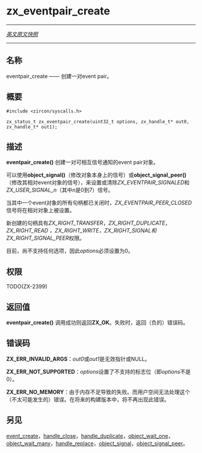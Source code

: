 # zx_eventpair_create
---

[*英文原文快照*](https://github.com/fuchsia-mirror/zircon/blob/9b1d42b6f62ed4a4fe443eb03e020c74abcc8875/docs/syscalls/eventpair_create.md)

---
<!-- ## NAME -->
## 名称

<!-- eventpair_create - create an event pair -->
eventpair_create —— 创建一对event pair。

<!-- ## SYNOPSIS -->
## 概要

```
#include <zircon/syscalls.h>

zx_status_t zx_eventpair_create(uint32_t options, zx_handle_t* out0, zx_handle_t* out1);
```


<!-- ## DESCRIPTION -->
## 描述

<!-- **eventpair_create**() creates an event pair, which is a pair of objects that
are mutually signalable. -->
**eventpair_create()** 创建一对可相互信号通知的event pair对象。
<!-- 
The signals *ZX_EVENTPAIR_SIGNALED* and *ZX_USER_SIGNAL_n* (where *n* is 0 through 7)
may be set or cleared using **object_signal**() (modifying the signals on the
object itself), or **object_signal_peer**() (modifying the signals on its
counterpart). -->
可以使用**object_signal()**（修改对象本身上的信号）或**object_signal_peer()**（修改其相对event对象的信号），来设置或清除*ZX_EVENTPAIR_SIGNALED*和*ZX_USER_SIGNAL_n*（其中*n*是0到7）信号。

<!-- When all the handles to one of the objects have been closed, the
*ZX_EVENTPAIR_PEER_CLOSED* signal will be asserted on the opposing object. -->
当其中一个event对象的所有句柄都已关闭时，*ZX_EVENTPAIR_PEER_CLOSED*信号将在相对对象上被设置。

<!-- The newly-created handles will have the *ZX_RIGHT_TRANSFER*,
*ZX_RIGHT_DUPLICATE*, *ZX_RIGHT_READ*, *ZX_RIGHT_WRITE*, *ZX_RIGHT_SIGNAL*,
and *ZX_RIGHT_SIGNAL_PEER* rights. -->
新创建的句柄具有*ZX_RIGHT_TRANSFER*，*ZX_RIGHT_DUPLICATE*，*ZX_RIGHT_READ *，*ZX_RIGHT_WRITE*，*ZX_RIGHT_SIGNAL*和*ZX_RIGHT_SIGNAL_PEER*权限。

<!-- Currently, no options are supported, so *options* must be set to 0. -->
目前，尚不支持任何选项，因此*options*必须设置为0。

<!-- ## RIGHTS -->
## 权限

TODO(ZX-2399)

<!-- ## RETURN VALUE -->
## 返回值

<!-- **eventpair_create**() returns **ZX_OK** on success. On failure, a (negative)
error code is returned. -->
**eventpair_create()** 调用成功则返回**ZX_OK**。失败时，返回（负的）错误码。

<!-- ## ERRORS -->
## 错误码

<!-- **ZX_ERR_INVALID_ARGS**  *out0* or *out1* is an invalid pointer or NULL. -->
**ZX_ERR_INVALID_ARGS**：*out0*或*out1*是无效指针或NULL。

<!-- **ZX_ERR_NOT_SUPPORTED**  *options* has an unsupported flag set (i.e., is not 0). -->
**ZX_ERR_NOT_SUPPORTED**：*options*设置了不支持的标志位（即*options*不是0）。

<!-- **ZX_ERR_NO_MEMORY**  Failure due to lack of memory.
There is no good way for userspace to handle this (unlikely) error.
In a future build this error will no longer occur. -->
**ZX_ERR_NO_MEMORY**：由于内存不足导致的失败。而用户空间无法处理这个（不太可能发生的）错误。在将来的构建版本中，将不再出现此错误。

<!-- ## SEE ALSO -->
## 另见

<!-- [event_create](event_create.md),
[handle_close](handle_close.md),
[handle_duplicate](handle_duplicate.md),
[object_wait_one](object_wait_one.md),
[object_wait_many](object_wait_many.md),
[handle_replace](handle_replace.md),
[object_signal](object_signal.md),
[object_signal_peer](object_signal.md). -->
[event_create](event_create.md)，[handle_close](handle_close.md)，[handle_duplicate](handle_duplicate.md)，[object_wait_one](object_wait_one.md)，[object_wait_many](object_wait_many.md)，[handle_replace](handle_replace.md)，[object_signal](object_signal.md)，[object_signal_peer](object_signal.md)。
